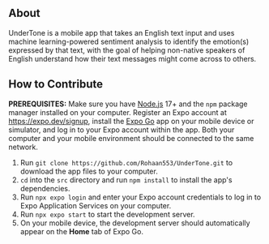 ## About

UnderTone is a mobile app that takes an English text input and uses machine learning-powered sentiment analysis to identify the emotion(s) expressed by that text, with the goal of helping non-native speakers of English understand how their text messages might come across to others.

## How to Contribute

**PREREQUISITES:**  Make sure you have [Node.js](https://nodejs.org/en) 17+ and the `npm` package manager installed on your computer. Register an Expo account at https://expo.dev/signup, install the [Expo Go](https://expo.dev/client) app on your mobile device or simulator, and log in to your Expo account within the app. Both your computer and your mobile environment should be connected to the same network.

1. Run `git clone https://github.com/Rohaan553/UnderTone.git` to download the app files to your computer.
2. `cd` into the `src` directory and run `npm install` to install the app's dependencies.
3. Run `npx expo login` and enter your Expo account credentials to log in to Expo Application Services on your computer.
4. Run `npx expo start` to start the development server.
5. On your mobile device, the development server should automatically appear on the **Home** tab of Expo Go.